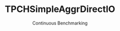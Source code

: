 ---
layout: docu
title: TPCHSimpleAggrDirectIO
subtitle: Continuous Benchmarking
selected: Startup
expanded: Benchmarking
benchmark: /individual_results/TPCHSimpleAggrDirectIO.html
---